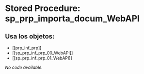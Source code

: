 # Stored Procedure: sp_prp_importa_docum_WebAPI

## Usa los objetos:
- [[prp_inf_prp]]
- [[sp_prp_inf_prp_00_WebAPI]]
- [[sp_prp_inf_prp_01_WebAPI]]

*No code available.*
